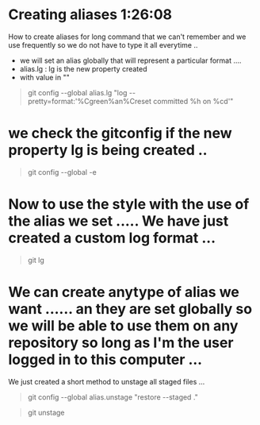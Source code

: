 # Creating aliases 1:26:08 

How to create aliases for long command that we can't remember and we use frequently so we do not have to type it all everytime ..


- we will set an alias globally that will represent a particular format  .... 
- alias.lg   : lg is the new property created 
- with value in ""


> git config --global alias.lg "log --pretty=format:'%Cgreen%an%Creset committed %h on %cd'"

# we check the gitconfig if the new property lg is being created .. 

> git config --global -e

# Now  to use the style with the use of the alias we set  ..... We have just created a custom log format ...

> git lg


















# We can create anytype of alias we want ...... an they are set globally so we will be able to use them on any repository so long as I'm the user logged in to this computer ...  

We just created a short method to unstage all staged files ... 

> git config --global alias.unstage "restore --staged ." 

> git unstage


